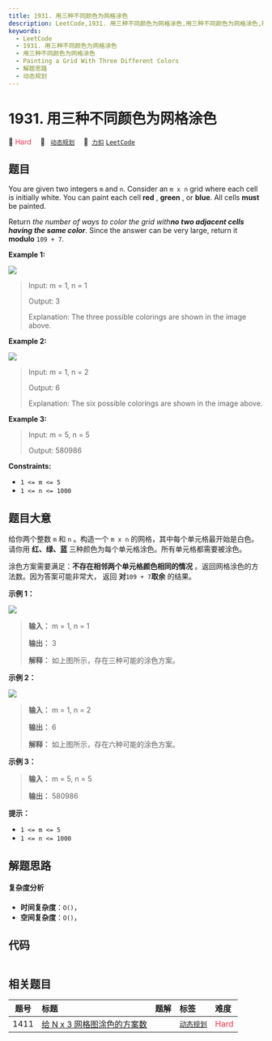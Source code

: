 ```yaml
---
title: 1931. 用三种不同颜色为网格涂色
description: LeetCode,1931. 用三种不同颜色为网格涂色,用三种不同颜色为网格涂色,Painting a Grid With Three Different Colors,解题思路,动态规划
keywords:
  - LeetCode
  - 1931. 用三种不同颜色为网格涂色
  - 用三种不同颜色为网格涂色
  - Painting a Grid With Three Different Colors
  - 解题思路
  - 动态规划
---
```


# 1931. 用三种不同颜色为网格涂色

🔴 <font color=#ff334b>Hard</font>&emsp; 🔖&ensp; [`动态规划`](/tag/dynamic-programming.md)&emsp; 🔗&ensp;[`力扣`](https://leetcode.cn/problems/painting-a-grid-with-three-different-colors) [`LeetCode`](https://leetcode.com/problems/painting-a-grid-with-three-different-colors)

## 题目

You are given two integers `m` and `n`. Consider an `m x n` grid where each
cell is initially white. You can paint each cell **red** , **green** , or
**blue**. All cells **must** be painted.

Return _the number of ways to color the grid with**no two adjacent cells
having the same color**_. Since the answer can be very large, return it
**modulo** `109 + 7`.



**Example 1:**

![](https://assets.leetcode.com/uploads/2021/06/22/colorthegrid.png)

> Input: m = 1, n = 1
> 
> Output: 3
> 
> Explanation: The three possible colorings are shown in the image above.

**Example 2:**

![](https://assets.leetcode.com/uploads/2021/06/22/copy-of-colorthegrid.png)

> Input: m = 1, n = 2
> 
> Output: 6
> 
> Explanation: The six possible colorings are shown in the image above.

**Example 3:**

> Input: m = 5, n = 5
> 
> Output: 580986

**Constraints:**

  * `1 <= m <= 5`
  * `1 <= n <= 1000`


## 题目大意

给你两个整数 `m` 和 `n` 。构造一个 `m x n` 的网格，其中每个单元格最开始是白色。请你用 **红、绿、蓝**
三种颜色为每个单元格涂色。所有单元格都需要被涂色。

涂色方案需要满足：**不存在相邻两个单元格颜色相同的情况** 。返回网格涂色的方法数。因为答案可能非常大， 返回 **对**`109 + 7`**取余**
的结果。

**示例 1：**

![](https://assets.leetcode.com/uploads/2021/06/22/colorthegrid.png)

> 
> 
> 
> 
> 
> **输入：** m = 1, n = 1
> 
> **输出：** 3
> 
> **解释：** 如上图所示，存在三种可能的涂色方案。
> 
> 

**示例 2：**

![](https://assets.leetcode.com/uploads/2021/06/22/copy-of-colorthegrid.png)

> 
> 
> 
> 
> 
> **输入：** m = 1, n = 2
> 
> **输出：** 6
> 
> **解释：** 如上图所示，存在六种可能的涂色方案。
> 
> 

**示例 3：**

> 
> 
> 
> 
> 
> **输入：** m = 5, n = 5
> 
> **输出：** 580986
> 
> 

**提示：**

  * `1 <= m <= 5`
  * `1 <= n <= 1000`


## 解题思路

#### 复杂度分析

- **时间复杂度**：`O()`，
- **空间复杂度**：`O()`，

## 代码

```javascript

```

## 相关题目

<!-- prettier-ignore -->
| 题号 | 标题 | 题解 | 标签 | 难度 |
| :------: | :------ | :------: | :------ | :------ |
| 1411 | [给 N x 3 网格图涂色的方案数](https://leetcode.com/problems/number-of-ways-to-paint-n-3-grid) |  |  [`动态规划`](/tag/dynamic-programming.md) | <font color=#ff334b>Hard</font> |